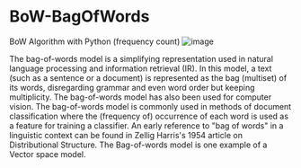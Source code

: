# BoW-BagOfWords
BoW Algorithm with Python (frequency count)
![image](https://user-images.githubusercontent.com/112119230/234529897-3967cf55-3e38-42fd-a889-60ab6fb6699b.png)

The bag-of-words model is a simplifying representation used in natural language processing and information retrieval (IR). In this model, a text (such as a sentence or a document) is represented as the bag (multiset) of its words, disregarding grammar and even word order but keeping multiplicity. The bag-of-words model has also been used for computer vision.
The bag-of-words model is commonly used in methods of document classification where the (frequency of) occurrence of each word is used as a feature for training a classifier.
An early reference to "bag of words" in a linguistic context can be found in Zellig Harris's 1954 article on Distributional Structure.
The Bag-of-words model is one example of a Vector space model.
